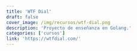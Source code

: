 ```yaml
---
title: 'WTF Dial'
draft: false
cover_image: /img/recursos/wtf-dial.png
description: 'Proyecto de enseñanza en Golang.'
categories: ['cursos']
link: 'https://wtfdial.com/'
---
```

